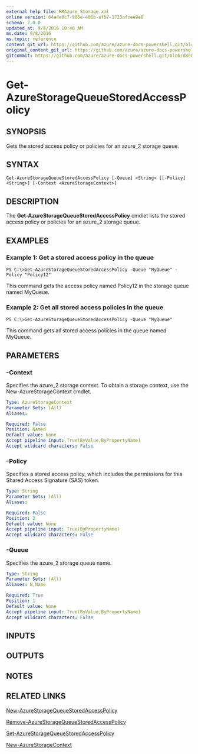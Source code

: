 ```yaml
---
external help file: RMAzure_Storage.xml
online version: 64a4e0c7-905e-406b-afb7-1723afcee9e8
schema: 2.0.0
updated_at: 9/8/2016 10:40 AM
ms.date: 9/8/2016
ms.topic: reference
content_git_url: https://github.com/azure/azure-docs-powershell.git/blob/master/azureps-cmdlets-docs/Storage/v1.0/Get-AzureStorageQueueStoredAccessPolicy.md
original_content_git_url: https://github.com/azure/azure-docs-powershell.git/blob/master/azureps-cmdlets-docs/Storage/v1.0/Get-AzureStorageQueueStoredAccessPolicy.md
gitcommit: https://github.com/azure/azure-docs-powershell.git/blob/d8e0dffd31e2c18c8974bff2988471f35271ce83/azureps-cmdlets-docs/Storage/v1.0/Get-AzureStorageQueueStoredAccessPolicy.md
---
```


# Get-AzureStorageQueueStoredAccessPolicy
## SYNOPSIS
Gets the stored access policy or policies for an azure_2 storage queue.

## SYNTAX

```
Get-AzureStorageQueueStoredAccessPolicy [-Queue] <String> [[-Policy] <String>] [-Context <AzureStorageContext>]
```

## DESCRIPTION
The **Get-AzureStorageQueueStoredAccessPolicy** cmdlet lists the stored access policy or policies for an azure_2 storage queue.

## EXAMPLES

### Example 1: Get a stored access policy in the queue
```
PS C:\>Get-AzureStorageQueueStoredAccessPolicy -Queue "MyQueue" -Policy "Policy12"
```

This command gets the access policy named Policy12 in the storage queue named MyQueue.

### Example 2: Get all stored access policies in the queue
```
PS C:\>Get-AzureStorageQueueStoredAccessPolicy -Queue "MyQueue"
```

This command gets all stored access policies in the queue named MyQueue.

## PARAMETERS

### -Context
Specifies the azure_2 storage context.
To obtain a storage context, use the New-AzureStorageContext cmdlet.

```yaml
Type: AzureStorageContext
Parameter Sets: (All)
Aliases: 

Required: False
Position: Named
Default value: None
Accept pipeline input: True(ByValue,ByPropertyName)
Accept wildcard characters: False
```

### -Policy
Specifies a stored access policy, which includes the permissions for this Shared Access Signature (SAS) token.

```yaml
Type: String
Parameter Sets: (All)
Aliases: 

Required: False
Position: 2
Default value: None
Accept pipeline input: True(ByPropertyName)
Accept wildcard characters: False
```

### -Queue
Specifies the azure_2 storage queue name.

```yaml
Type: String
Parameter Sets: (All)
Aliases: N,Name

Required: True
Position: 1
Default value: None
Accept pipeline input: True(ByValue,ByPropertyName)
Accept wildcard characters: False
```

## INPUTS

## OUTPUTS

## NOTES

## RELATED LINKS

[New-AzureStorageQueueStoredAccessPolicy](64a4e0c7-905e-406b-afb7-1723afcee9e8)

[Remove-AzureStorageQueueStoredAccessPolicy](8d80d1be-2e66-4372-9d51-2afff62d011d)

[Set-AzureStorageQueueStoredAccessPolicy](02396020-02c8-4736-a00e-8d7112e27286)

[New-AzureStorageContext](671aeec8-b7f9-49c5-866f-da84f189ab5b)


